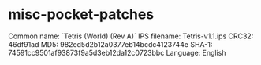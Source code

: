 # misc-pocket-patches

Common name: ´Tetris (World) (Rev A)´ 
IPS filename: Tetris-v1.1.ips 
CRC32: 46df91ad 
MD5: 982ed5d2b12a0377eb14bcdc4123744e 
SHA-1: 74591cc9501af93873f9a5d3eb12da12c0723bbc 
Language: English
